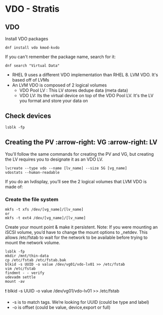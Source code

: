 # VDO - Stratis

## VDO

Install VDO packages
```
dnf install vdo kmod-kvdo
```

If you can't remember the package name, search for it:
```
dnf search "Virtual Data"
```

- RHEL 9 uses a different VDO implementation than RHEL 8. LVM VDO. It's based off of LVMs
- An LVM VDO is composed of 2 logical volumes
  - VDO Pool LV : This LV stores dedupe data (meta data)
  - VDO LV: Its the virtual device on top of the VDO Pool LV. It's the LV you format and store your data on

## Check devices
```
lsblk -fp
```

## Creating the PV :arrow-right: VG :arrow-right: LV
You'll follow the same commands for creating the PV and VG, but creating the LV requires you to designate it as an VDO LV.
```
lvcreate --type vdo --name [lv_name] --size 5G [vg_name]
vdostats --human-readable
```
If you do an lvdisplay, you’ll see the 2 logical volumes that LVM VDO is made of:

### Create the file system 
```
mkfs -t xfs /dev/[vg_name]/[lv_name]
or 
mkfs -t ext4 /dev/[vg_name]/[lv_name]
```

Create your mount point & make it persistent. Note: If you were mounting an iSCSI volume, you’d have to change the mount options to _netdev. This allows /etc/fstab to wait for the network to be available before trying to mount the network volume.
```
lsblk -fp  
mkdir /mnt/thin-data
cp /etc/fstab /etc/fstab.bak
blkid -s UUID -o value /dev/vg01/vdo-lv01 >> /etc/fstab
vim /etc/fstab
findmnt - - verify
udevadm settle
mount -av
```

:heavy_exclamation_mark: blkid -s UUID -o value /dev/vg01/vdo-lv01 >> /etc/fstab
- -s is to match tags. We’re looking for UUID (could be type and label)
- -o is offset (could be value, device,export or full)

